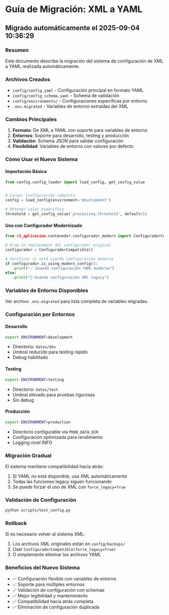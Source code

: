 # Guía de Migración: XML a YAML
## Migrado automáticamente el 2025-09-04 10:36:29

### Resumen
Este documento describe la migración del sistema de configuración de XML a YAML realizada automáticamente.

### Archivos Creados
- `config/config.yaml` - Configuración principal en formato YAML
- `config/config_schema.yaml` - Schema de validación
- `config/environments/` - Configuraciones específicas por entorno
- `.env.migrated` - Variables de entorno extraídas del XML

### Cambios Principales
1. **Formato**: De XML a YAML con soporte para variables de entorno
2. **Entornos**: Soporte para desarrollo, testing y producción
3. **Validación**: Schema JSON para validar configuración
4. **Flexibilidad**: Variables de entorno con valores por defecto

### Cómo Usar el Nuevo Sistema

#### Importación Básica
```python
from config.config_loader import load_config, get_config_value


# Cargar configuración completa
config = load_config(environment='development')

# Obtener valor específico
threshold = get_config_value('processing.threshold', default=5)
```

#### Uso con Configurador Modernizado
```python
from 03_aplicacion.contenedor.configurador_modern import ConfiguradorCompatible

# Drop-in replacement del configurador original
configurador = ConfiguradorCompatible()

# Verificar si está usando configuración moderna
if configurador.is_using_modern_config():
    print("✅ Usando configuración YAML moderna")
else:
    print("📄 Usando configuración XML legacy")
```

### Variables de Entorno Disponibles
Ver archivo `.env.migrated` para lista completa de variables migradas.

### Configuración por Entornos

#### Desarrollo
```bash
export ENVIRONMENT=development
```
- Directorio: `datos/dev`
- Umbral reducido para testing rápido
- Debug habilitado

#### Testing  
```bash
export ENVIRONMENT=testing
```
- Directorio: `datos/test`
- Umbral elevado para pruebas rigurosas
- Sin debug

#### Producción
```bash
export ENVIRONMENT=production
```
- Directorio configurable vía `PROD_DATA_DIR`
- Configuración optimizada para rendimiento
- Logging nivel INFO

### Migración Gradual
El sistema mantiene compatibilidad hacia atrás:
1. Si YAML no está disponible, usa XML automáticamente
2. Todas las funciones legacy siguen funcionando
3. Se puede forzar el uso de XML con `force_legacy=True`

### Validación de Configuración
```bash
python scripts/test_config.py
```

### Rollback
Si es necesario volver al sistema XML:
1. Los archivos XML originales están en `config/backups/`
2. Usar `ConfiguradorCompatible(force_legacy=True)`
3. O simplemente eliminar los archivos YAML

### Beneficios del Nuevo Sistema
- ✅ Configuración flexible con variables de entorno
- ✅ Soporte para múltiples entornos
- ✅ Validación de configuración con schemas
- ✅ Mejor legibilidad y mantenimiento
- ✅ Compatibilidad hacia atrás completa
- ✅ Eliminación de configuración duplicada
